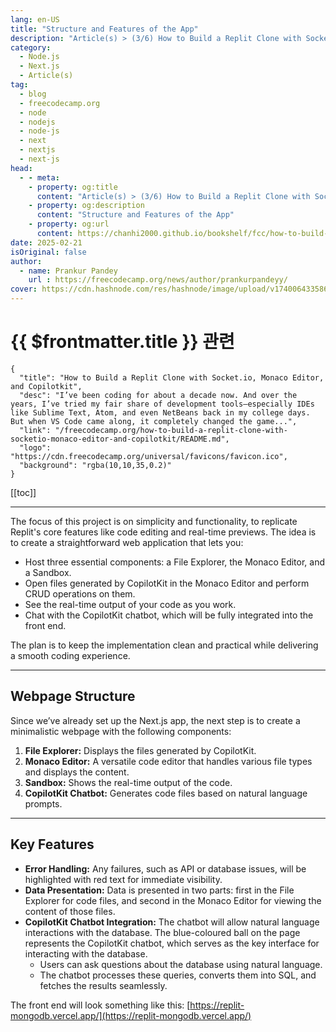 ```yaml
---
lang: en-US
title: "Structure and Features of the App"
description: "Article(s) > (3/6) How to Build a Replit Clone with Socket.io, Monaco Editor, and Copilotkit" 
category:
  - Node.js
  - Next.js
  - Article(s)
tag:
  - blog
  - freecodecamp.org
  - node
  - nodejs
  - node-js
  - next
  - nextjs
  - next-js
head:
  - - meta:
    - property: og:title
      content: "Article(s) > (3/6) How to Build a Replit Clone with Socket.io, Monaco Editor, and Copilotkit"
    - property: og:description
      content: "Structure and Features of the App"
    - property: og:url
      content: https://chanhi2000.github.io/bookshelf/fcc/how-to-build-a-replit-clone-with-socketio-monaco-editor-and-copilotkit/structure-and-features-of-the-app.html
date: 2025-02-21
isOriginal: false
author:
  - name: Prankur Pandey
    url : https://freecodecamp.org/news/author/prankurpandeyy/
cover: https://cdn.hashnode.com/res/hashnode/image/upload/v1740064335866/a058fbf3-2d89-4e95-9d3b-07224f3985be.png
---
```


# {{ $frontmatter.title }} 관련

```component VPCard
{
  "title": "How to Build a Replit Clone with Socket.io, Monaco Editor, and Copilotkit",
  "desc": "I’ve been coding for about a decade now. And over the years, I’ve tried my fair share of development tools—especially IDEs like Sublime Text, Atom, and even NetBeans back in my college days. But when VS Code came along, it completely changed the game...",
  "link": "/freecodecamp.org/how-to-build-a-replit-clone-with-socketio-monaco-editor-and-copilotkit/README.md",
  "logo": "https://cdn.freecodecamp.org/universal/favicons/favicon.ico",
  "background": "rgba(10,10,35,0.2)"
}
```

[[toc]]

---

<SiteInfo
  name="How to Build a Replit Clone with Socket.io, Monaco Editor, and Copilotkit"
  desc="I’ve been coding for about a decade now. And over the years, I’ve tried my fair share of development tools—especially IDEs like Sublime Text, Atom, and even NetBeans back in my college days. But when VS Code came along, it completely changed the game..."
  url="https://freecodecamp.org/news/how-to-build-a-replit-clone-with-socketio-monaco-editor-and-copilotkit#heading-structure-and-features-of-the-app"
  logo="https://cdn.freecodecamp.org/universal/favicons/favicon.ico"
  preview="https://freecodecamp.org/news/author/prankurpandeyy/
cover: https://cdn.hashnode.com/res/hashnode/image/upload/v1740064335866/a058fbf3-2d89-4e95-9d3b-07224f3985be.png"/>

The focus of this project is on simplicity and functionality, to replicate Replit's core features like code editing and real-time previews. The idea is to create a straightforward web application that lets you:

- Host three essential components: a File Explorer, the Monaco Editor, and a Sandbox.
- Open files generated by CopilotKit in the Monaco Editor and perform CRUD operations on them.
- See the real-time output of your code as you work.
- Chat with the CopilotKit chatbot, which will be fully integrated into the front end.

The plan is to keep the implementation clean and practical while delivering a smooth coding experience.

---

## Webpage Structure

Since we’ve already set up the Next.js app, the next step is to create a minimalistic webpage with the following components:

1. **File Explorer:** Displays the files generated by CopilotKit.
2. **Monaco Editor:** A versatile code editor that handles various file types and displays the content.
3. **Sandbox:** Shows the real-time output of the code.
4. **CopilotKit Chatbot:** Generates code files based on natural language prompts.

---

## Key Features

- **Error Handling:** Any failures, such as API or database issues, will be highlighted with red text for immediate visibility.
- **Data Presentation:** Data is presented in two parts: first in the File Explorer for code files, and second in the Monaco Editor for viewing the content of those files.
- **CopilotKit Chatbot Integration:** The chatbot will allow natural language interactions with the database. The blue-coloured ball on the page represents the CopilotKit chatbot, which serves as the key interface for interacting with the database.
  - Users can ask questions about the database using natural language.
  - The chatbot processes these queries, converts them into SQL, and fetches the results seamlessly.

The front end will look something like this: [<FontIcon icon="fas fa-globe"/>https://replit-mongodb.vercel.app/](https://replit-mongodb.vercel.app/)
